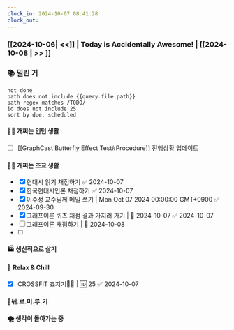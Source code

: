 ```yaml
---
clock_in: 2024-10-07 08:41:28
clock_out: 
---
```

### [[2024-10-06| <<]] | **Today is Accidentally Awesome!** | [[2024-10-08 | >> ]]

### 📚 밀린 거
```tasks
not done 
path does not include {{query.file.path}}
path regex matches /TODO/
id does not include 25
sort by due, scheduled
```

#### 🤦‍♂️ 개쩌는 인턴 생활
- [ ] [[GraphCast Butterfly Effect Test#Procedure]] 진행상황 업데이트

#### 👨‍🏫 개쩌는 조교 생활
- [x] 현대시 읽기 채점하기 ✅ 2024-10-07
- [x] 한국현대시인론 채점하기 ✅ 2024-10-07
- [x] 이수정 교수님께 메일 쏘기 | Mon Oct 07 2024 00:00:00 GMT+0900 ✅ 2024-09-30
- [x] 그래프이론 퀴즈 채점 결과 가지러 가기 | 📅 2024-10-07 ✅ 2024-10-07
- [ ] 그래프이론 채점하기 | 📅 2024-10-08 
- [ ] 
#### 🏭 생산적으로 살기


#### 🍻 Relax & Chill 
- [x] CROSSFIT 죠지기🏋️‍♀️ | 🆔 25 ✅ 2024-10-07



#### 💨뒤.로.미.루.기

#### 🌪 생각이 돌아가는 중